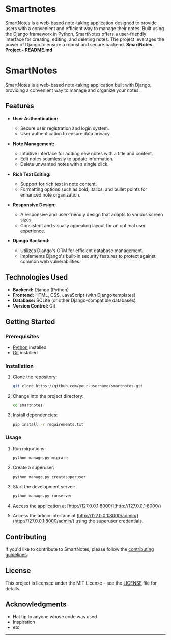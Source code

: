 # Smartnotes
SmartNotes is a web-based note-taking application designed to provide users with a convenient and efficient way to manage their notes. Built using the Django framework in Python, SmartNotes offers a user-friendly interface for creating, editing, and deleting notes. The project leverages the power of Django to ensure a robust and secure backend.
**SmartNotes Project - README.md**

# SmartNotes

SmartNotes is a web-based note-taking application built with Django, providing a convenient way to manage and organize your notes.

## Features

- **User Authentication:**
  - Secure user registration and login system.
  - User authentication to ensure data privacy.

- **Note Management:**
  - Intuitive interface for adding new notes with a title and content.
  - Edit notes seamlessly to update information.
  - Delete unwanted notes with a single click.

- **Rich Text Editing:**
  - Support for rich text in note content.
  - Formatting options such as bold, italics, and bullet points for enhanced note organization.

- **Responsive Design:**
  - A responsive and user-friendly design that adapts to various screen sizes.
  - Consistent and visually appealing layout for an optimal user experience.

- **Django Backend:**
  - Utilizes Django's ORM for efficient database management.
  - Implements Django's built-in security features to protect against common web vulnerabilities.

## Technologies Used

- **Backend:** Django (Python)
- **Frontend:** HTML, CSS, JavaScript (with Django templates)
- **Database:** SQLite (or other Django-compatible databases)
- **Version Control:** Git

## Getting Started

### Prerequisites

- [Python](https://www.python.org/) installed
- [Git](https://git-scm.com/) installed

### Installation

1. Clone the repository:

   ```bash
   git clone https://github.com/your-username/smartnotes.git
   ```

2. Change into the project directory:

   ```bash
   cd smartnotes
   ```

3. Install dependencies:

   ```bash
   pip install -r requirements.txt
   ```

### Usage

1. Run migrations:

   ```bash
   python manage.py migrate
   ```

2. Create a superuser:

   ```bash
   python manage.py createsuperuser
   ```

3. Start the development server:

   ```bash
   python manage.py runserver
   ```

4. Access the application at [http://127.0.0.1:8000/](http://127.0.0.1:8000/)

5. Access the admin interface at [http://127.0.0.1:8000/admin/](http://127.0.0.1:8000/admin/) using the superuser credentials.

## Contributing

If you'd like to contribute to SmartNotes, please follow the [contributing guidelines](CONTRIBUTING.md).

## License

This project is licensed under the MIT License - see the [LICENSE](LICENSE) file for details.

## Acknowledgments

- Hat tip to anyone whose code was used
- Inspiration
- etc.

---
